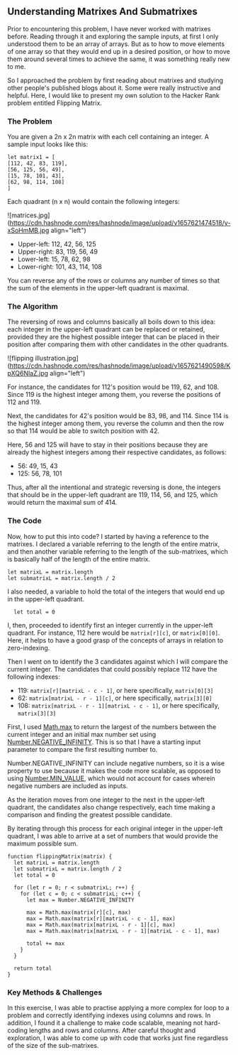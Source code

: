 ## Understanding Matrixes And Submatrixes

Prior to encountering this problem, I have never worked with matrixes before. Reading through it and exploring the sample inputs, at first I only understood them to be an array of arrays. But as to how to move elements of one array so that they would end up in a desired position, or how to move them around several times to achieve the same, it was something really new to me.

So I approached the problem by first reading about matrixes and studying other people's published blogs about it. Some were really instructive and helpful. Here, I would like to present my own solution to the Hacker Rank problem entitled Flipping Matrix.

### The Problem

You are given a 2n x 2n matrix with each cell containing an integer. A sample input looks like this:

```
let matrix1 = [
[112, 42, 83, 119],
[56, 125, 56, 49],
[15, 78, 101, 43],
[62, 98, 114, 108]
]
```
Each quadrant (n x n) would contain the following integers:


![matrices.jpg](https://cdn.hashnode.com/res/hashnode/image/upload/v1657621474518/y-xSoHmMB.jpg align="left")

- Upper-left: 112, 42, 56, 125
- Upper-right: 83, 119, 56, 49
- Lower-left: 15, 78, 62, 98
- Lower-right: 101, 43, 114, 108

You can reverse any of the rows or columns any number of times so that the sum of the elements in the upper-left quadrant is maximal. 

### The Algorithm

The reversing of rows and columns basically all boils down to this idea: each integer in the upper-left quadrant can be replaced or retained, provided they are the highest possible integer that can be placed in their position after comparing them with other candidates in the other quadrants.

![flipping illustration.jpg](https://cdn.hashnode.com/res/hashnode/image/upload/v1657621490598/KpXQ6NlaZ.jpg align="left")

For instance, the candidates for 112's position would be 119, 62, and 108. Since 119 is the highest integer among them, you reverse the positions of 112 and 119. 

Next, the candidates for 42's position would be 83, 98, and 114. Since 114 is the highest integer among them, you reverse the column and then the row so that 114 would be able to switch position with 42.

Here, 56 and 125 will have to stay in their positions because they are already the highest integers among their respective candidates, as follows:

- 56: 49, 15, 43
- 125: 56, 78, 101

Thus, after all the intentional and strategic reversing is done, the integers that should be in the upper-left quadrant are 119, 114, 56, and 125, which would return the maximal sum of 414.

### The Code

Now, how to put this into code? I started by having a reference to the matrixes. I declared a variable referring to the length of the entire matrix, and then another variable referring to the length of the sub-matrixes, which is basically half of the length of the entire matrix.

  ```
  let matrixL = matrix.length
  let submatrixL = matrix.length / 2
```

I also needed, a variable to hold the total of the integers that would end up in the upper-left quadrant. 

```
  let total = 0
```

I, then, proceeded to identify first an integer currently in the upper-left quadrant. For instance, 112 here would be `matrix[r][c]`, or `matrix[0][0]`. Here, it helps to have a good grasp of the concepts of arrays in relation to zero-indexing.

Then I went on to identify the 3 candidates against which I will compare the current integer. The candidates that could possibly replace 112 have the following indexes:

- 119: `matrix[r][matrixL - c - 1]`, or here specifically, `matrix[0][3]`
- 62: `matrix[matrixL - r - 1][c]`, or here specifically, `matrix[3][0]`
- 108: `matrix[matrixL - r - 1][matrixL - c - 1]`, or here specifically, `matrix[3][3]`

First, I used [Math.max](https://developer.mozilla.org/en-US/docs/Web/JavaScript/Reference/Global_Objects/Math/max) to return the largest of the numbers between the current integer and an initial max number set using [Number.NEGATIVE_INFINITY](https://developer.mozilla.org/en-US/docs/Web/JavaScript/Reference/Global_Objects/Number/NEGATIVE_INFINITY). This is so that I have a starting input parameter to compare the first resulting number to. 

Number.NEGATIVE_INFINITY can include negative numbers, so it is a wise property to use because it makes the code more scalable, as opposed to using [Number.MIN_VALUE](https://developer.mozilla.org/en-US/docs/Web/JavaScript/Reference/Global_Objects/Number/MIN_VALUE), which would not account for cases wherein negative numbers are included as inputs.

As the iteration moves from one integer to the next in the upper-left quadrant, the candidates also change respectively, each time making a comparison and finding the greatest possible candidate.

By iterating through this process for each original integer in the upper-left quadrant, I was able to arrive at a set of numbers that would provide the maximum possible sum.

```
function flippingMatrix(matrix) {
  let matrixL = matrix.length
  let submatrixL = matrix.length / 2
  let total = 0

  for (let r = 0; r < submatrixL; r++) {
    for (let c = 0; c < submatrixL; c++) {
      let max = Number.NEGATIVE_INFINITY 

      max = Math.max(matrix[r][c], max)    
      max = Math.max(matrix[r][matrixL - c - 1], max) 
      max = Math.max(matrix[matrixL - r - 1][c], max)  
      max = Math.max(matrix[matrixL - r - 1][matrixL - c - 1], max)  

      total += max
    }
  }

  return total
}
``` 
### Key Methods & Challenges

In this exercise, I was able to practise applying a more complex for loop to a problem and correctly identifying indexes using columns and rows. In addition, I found it a challenge to make code scalable, meaning not hard-coding lengths and rows and columns. After careful thought and exploration, I was able to come up with code that works just fine regardless of the size of the sub-matrixes.
